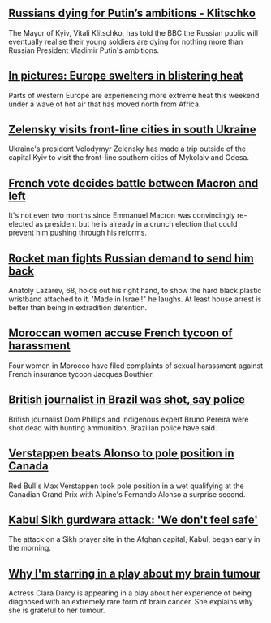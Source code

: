 ## [Russians dying for Putin’s ambitions - Klitschko](https://www.bbc.com/news/world-europe-61852958)
The Mayor of Kyiv, Vitali Klitschko, has told the BBC the Russian public will eventually realise their young soldiers are dying for nothing more than Russian President Vladimir Putin's ambitions. 
## [In pictures: Europe swelters in blistering heat](https://www.bbc.com/news/world-europe-61850903)
Parts of western Europe are experiencing more extreme heat this weekend under a wave of hot air that has moved north from Africa.  
## [Zelensky visits front-line cities in south Ukraine](https://www.bbc.com/news/world-europe-61854466)
Ukraine's president Volodymyr Zelensky has made a trip outside of the capital Kyiv to visit the front-line southern cities of Mykolaiv and Odesa.
## [French vote decides battle between Macron and left](https://www.bbc.com/news/world-europe-61852061)
It's not even two months since Emmanuel Macron was convincingly re-elected as president but he is already in a crunch election that could prevent him pushing through his reforms.
## [Rocket man fights Russian demand to send him back](https://www.bbc.com/news/world-europe-61808473)
Anatoly Lazarev, 68, holds out his right hand, to show the hard black plastic wristband attached to it. 'Made in Israel!" he laughs. At least house arrest is better than being in extradition detention.
## [Moroccan women accuse French tycoon of harassment](https://www.bbc.com/news/world-africa-61851466)
Four women in Morocco have filed complaints of sexual harassment against French insurance tycoon Jacques Bouthier.
## [British journalist in Brazil was shot, say police](https://www.bbc.com/news/world-latin-america-61852963)
British journalist Dom Phillips and indigenous expert Bruno Pereira were shot dead with hunting ammunition, Brazilian police have said.
## [Verstappen beats Alonso to pole position in Canada](https://www.bbc.com/sport/formula1/61854553)
Red Bull's Max Verstappen took pole position in a wet qualifying at the Canadian Grand Prix with Alpine's Fernando Alonso a surprise second.
## [Kabul Sikh gurdwara attack: 'We don't feel safe'](https://www.bbc.com/news/world-asia-61852956)
The attack on a Sikh prayer site in the Afghan capital, Kabul, began early in the morning.
## [Why I'm starring in a play about my brain tumour](https://www.bbc.com/news/entertainment-arts-61796139)
Actress Clara Darcy is appearing in a play about her experience of being diagnosed with an extremely rare form of brain cancer. She explains why she is grateful to her tumour.
